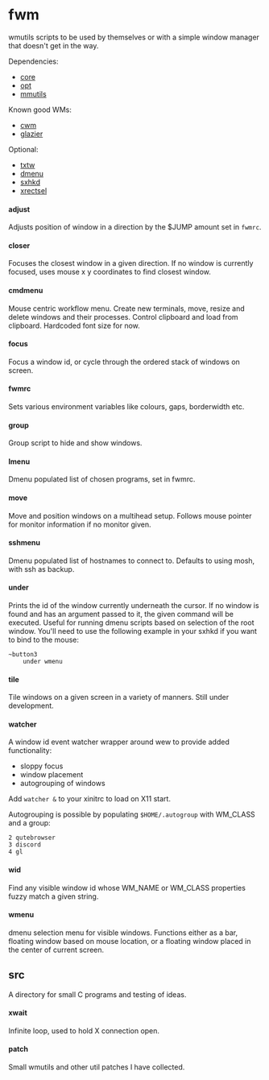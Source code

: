 # fwm

wmutils scripts to be used by themselves or with a simple window manager that
doesn't get in the way.

Dependencies:
- [core](https://github.com/wmutils/core)
- [opt](https://github.com/wmutils/opt)
- [mmutils](https://github.com/pockata/mmutils)

Known good WMs:
- [cwm](https://tools.suckless.org/dmenu)
- [glazier](https://git.z3bra.org/glazier/log.html)

Optional:
- [txtw](https://github.com/baskerville/txtw)
- [dmenu](https://tools.suckless.org/dmenu)
- [sxhkd](https://github.com/baskerville/sxhkd)
- [xrectsel](https://github.com/lolilolicon/xrectsel)

#### adjust

Adjusts position of window in a direction by the $JUMP amount set in `fwmrc`.

#### closer

Focuses the closest window in a given direction. If no window is currently
focused, uses mouse x y coordinates to find closest window.

#### cmdmenu

Mouse centric workflow menu. Create new terminals, move, resize and delete
windows and their processes. Control clipboard and load from clipboard.
Hardcoded font size for now.

#### focus

Focus a window id, or cycle through the ordered stack of windows on screen.

#### fwmrc

Sets various environment variables like colours, gaps, borderwidth etc.

#### group

Group script to hide and show windows.

#### lmenu

Dmenu populated list of chosen programs, set in fwmrc.

#### move

Move and position windows on a multihead setup. Follows mouse pointer for
monitor information if no monitor given.

#### sshmenu

Dmenu populated list of hostnames to connect to. Defaults to using mosh, with
ssh as backup.

#### under

Prints the id of the window currently underneath the cursor. If no window is
found and has an argument passed to it, the given command will be executed.
Useful for running dmenu scripts based on selection of the root window. You'll
need to use the following example in your sxhkd if you want to bind to the
mouse:

```
~button3
    under wmenu
```

#### tile

Tile windows on a given screen in a variety of manners. Still under
development.

#### watcher

A window id event watcher wrapper around wew to provide added functionality:

- sloppy focus
- window placement
- autogrouping of windows

Add `watcher &` to your xinitrc to load on X11 start.

Autogrouping is possible by populating `$HOME/.autogroup` with WM_CLASS and a
group:

```
2 qutebrowser
3 discord
4 gl
```

#### wid

Find any visible window id whose WM_NAME or WM_CLASS properties fuzzy match a
given string.

#### wmenu

dmenu selection menu for visible windows. Functions either as a bar, floating
window based on mouse location, or a floating window placed in the center of
current screen.

## src

A directory for small C programs and testing of ideas.

#### xwait

Infinite loop, used to hold X connection open.

#### patch

Small wmutils and other util patches I have collected.

